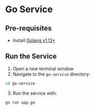 # Go Service

## Pre-requisites
- Install [Golang v1.13+](https://golang.org/dl/)

## Run the Service
1. Open a new terminal window
2. Navigate to the `go-service` directory:
```bash
cd go-service
```

3. Run the service with:
```bash
go run app.go
```
